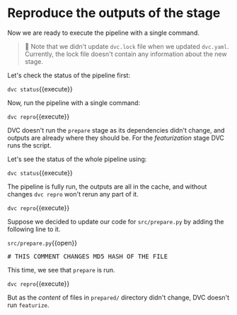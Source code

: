 # Reproduce the outputs of the stage

Now we are ready to execute the pipeline with a single command.

> 🦉 Note that we didn't update `dvc.lock` file when we updated
> `dvc.yaml`. Currently, the lock file doesn't contain any information
> about the new stage.

Let's check the status of the pipeline first:

`dvc status`{{execute}}

Now, run the pipeline with a single command:

`dvc repro`{{execute}}

DVC doesn't run the `prepare` stage as its dependencies didn't change, and
outputs are already where they should be. For the _featurization_ stage
DVC runs the script.

Let's see the status of the whole pipeline using:

`dvc status`{{execute}}

The pipeline is fully run, the outputs are all in the cache, and without
changes `dvc repro` won't rerun any part of it.

`dvc repro`{{execute}}

Suppose we decided to update our code for `src/prepare.py` by adding the
following line to it.

`src/prepare.py`{{open}}

<pre class="file" data-filename="src/prepare.py" data-target="append">
# THIS COMMENT CHANGES MD5 HASH OF THE FILE
</pre>

This time, we see that `prepare` is run.

`dvc repro`{{execute}}

But as the _content_ of files in `prepared/` directory didn't change, DVC
doesn't run `featurize`.
